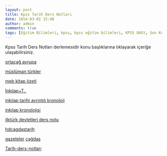 ```yaml
---
layout: post
title: Kpss Tarih Ders Notları
date: 2014-03-02 15:48
author: admin
comments: true
tags: [Eğitim Bilimleri, kpss, kpss eğitim bilimleri, KPSS GKGY, Son Konular]
---
```

Kpss Tarih Ders Notları derlemesidir konu başlıklarına tıklayarak içeriğe ulaşabilirsiniz.

<a href="http://egitimvaktim.com/dosyalar/2014/03/İnkılap+T...pdf"><a href="http://egitimvaktim.com/dosyalar/2014/03/ortaçağ-avrupa.docx">ortaçağ avrupa</a></a>

<a href="http://egitimvaktim.com/dosyalar/2014/03/İnkılap+T...pdf"> <a href="http://egitimvaktim.com/dosyalar/2014/03/müslüman-türkler.docx">müslüman türkler</a></a>

<a href="http://egitimvaktim.com/dosyalar/2014/03/İnkılap+T...pdf"> <a href="http://egitimvaktim.com/dosyalar/2014/03/meb-kitap-özeti.docx">meb kitap özeti</a> </a>

<a href="http://egitimvaktim.com/dosyalar/2014/03/İnkılap+T...pdf"><a href="http://egitimvaktim.com/dosyalar/2014/03/İnkılap+T...pdf">İnkılap+T..</a></a>

<a href="http://egitimvaktim.com/dosyalar/2014/03/inkılap-tarihi-ayrıntılı-kronoloji.xls">inkılap tarihi ayrıntılı kronoloji</a>

<a href="http://egitimvaktim.com/dosyalar/2014/03/inkılap-kronolojisi.docx">inkılap kronolojisi</a>

<a href="http://egitimvaktim.com/dosyalar/2014/03/ilktürk-devletleri-ders-notu.docx">ilktürk devletleri ders notu</a>

<a href="http://egitimvaktim.com/dosyalar/2014/03/hdcagdastarih.pdf">hdcagdastarih</a>

<a href="http://egitimvaktim.com/dosyalar/2014/03/gazeteler.docx">gazeteler</a> <a href="http://egitimvaktim.com/dosyalar/2014/03/çağdaş.docx">çağdaş</a>

<a href="http://egitimvaktim.com/dosyalar/2014/03/Tarih-ders-notları.pdf">Tarih-ders-notları</a>
